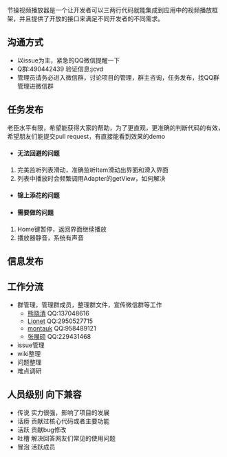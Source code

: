 节操视频播放器是一个让开发者可以三两行代码就能集成到应用中的视频播放框架，并且提供了开放的接口来满足不同开发者的不同需求。

## 沟通方式
* 以issue为主，紧急的QQ微信提醒一下
* Q群:490442439 验证信息:jcvd
* 管理员请务必进入微信群，讨论项目的管理，群主咨询，任务发布，找QQ群管理进微信群

## 任务发布

老臣水平有限，希望能获得大家的帮助，为了更直观，更准确的判断代码的有效，希望朋友们能提交pull request，有直接能看到效果的demo

- #### 无法回避的问题
1. 完美监听列表滑动，准确监听Item滑动出界面和滑入界面
2. 列表中播放时会频繁调用Adapter的getView，如何解决

- #### 锦上添花的问题

- #### 需要做的问题
1. Home键暂停，返回界面继续播放
2. 播放器静音，系统有声音

## 信息发布

## 工作分流

* 群管理，管理群成员，整理群文件，宣传微信群等工作
  * [熊晓清](http://blog.csdn.net/yaya_xiong) QQ:137048616
  * [Lionet](https://github.com/Lionet6?tab=repositories) QQ:2950527715
  * [montauk](https://github.com/hanmeimei888) QQ:958489121
  * [张展硕]() QQ:229431468
* issue管理
* wiki整理
* 问题整理
* 难点调研

## 人员级别 向下兼容

* 传说 实力很强，影响了项目的发展
* 话痨 贡献过核心代码或者主要功能
* 活跃 贡献bug修改
* 吐槽 解决回答网友们常见的使用问题
* 冒泡 活跃成员


